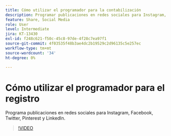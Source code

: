 ```yaml
---
title: Cómo utilizar el programador para la contabilización
description: Programar publicaciones en redes sociales para Instagram, Facebook, Twitter, Pinterest y LinkedIn
feature: Share, Social Media
role: User
level: Intermediate
jira: KT-13430
exl-id: f248c621-f50c-45c8-97de-4f28c7ea97f1
source-git-commit: 4f03535f48b3ae4dc2b19529c2d96135c5e257ec
workflow-type: tm+mt
source-wordcount: '34'
ht-degree: 0%

---
```


# Cómo utilizar el programador para el registro

Programa publicaciones en redes sociales para Instagram, Facebook, Twitter, Pinterest y LinkedIn.

>[!VIDEO](https://video.tv.adobe.com/v/3420242?quality=12&learn=on&hidetitle=true)
